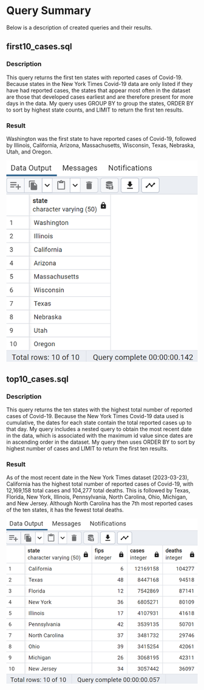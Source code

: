 # Query Summary
Below is a description of created queries and their results.

## first10_cases.sql
### Description
This query returns the first ten states with reported cases of Covid-19. Because states in the New York Times Covid-19 data are only listed if they have had reported cases, the states that appear most often in the dataset are those that developed cases earliest and are therefore present for more days in the data. My query uses GROUP BY to group the states, ORDER BY to sort by highest state counts, and LIMIT to return the first ten results.

### Result
Washington was the first state to have reported cases of Covid-19, followed by Illinois, California, Arizona, Massachusetts, Wisconsin, Texas, Nebraska, Utah, and Oregon.

![Result of executing first10_cases query.](Results/first10_cases.png)

## top10_cases.sql
### Description
This query returns the ten states with the highest total number of reported cases of Covid-19. Because the New York Times Covid-19 data used is cumulative, the dates for each state contain the total reported cases up to that day. My query includes a nested query to obtain the most recent date in the data, which is associated with the maximum id value since dates are in ascending order in the dataset. My query then uses ORDER BY to sort by highest number of cases and LIMIT to return the first ten results.

### Result
As of the most recent date in the New York Times dataset (2023-03-23), California has the highest total number of reported cases of Covid-19, with 12,169,158 total cases and 104,277 total deaths. This is followed by Texas, Florida, New York, Illinois, Pennsylvania, North Carolina, Ohio, Michigan, and New Jersey. Although North Carolina has the 7th most reported cases of the ten states, it has the fewest total deaths.

![Result of executing top10_cases query.](Results/top10_cases.png)
